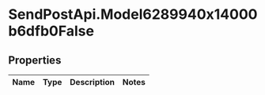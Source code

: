 # SendPostApi.Model6289940x14000b6dfb0False

## Properties
Name | Type | Description | Notes
------------ | ------------- | ------------- | -------------


